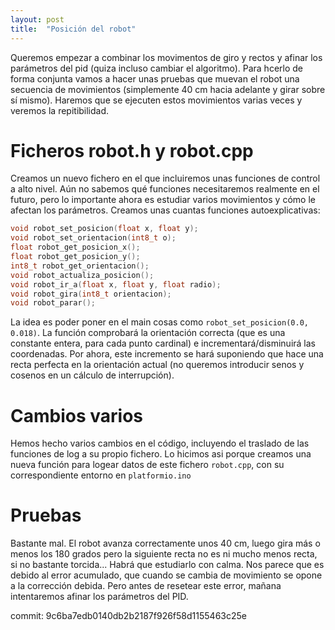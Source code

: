 ```yaml
---
layout: post
title:  "Posición del robot"
---
```


Queremos empezar a combinar los movimentos de giro y rectos y afinar
los parámetros del pid (quiza incluso cambiar el algoritmo). Para hcerlo
de forma conjunta vamos a hacer unas pruebas que muevan el robot una
secuencia de movimientos (simplemente 40 cm hacia adelante y girar sobre
sí mismo). Haremos que se ejecuten estos movimientos varias veces y veremos
la repitibilidad.

# Ficheros robot.h y robot.cpp

Creamos un nuevo fichero en el que incluiremos unas funciones de control
a alto nivel. Aún no sabemos qué funciones necesitaremos realmente en el
futuro, pero lo importante ahora es estudiar varios movimientos y cómo le
afectan los parámetros. Creamos unas cuantas funciones autoexplicativas:

```cpp
void robot_set_posicion(float x, float y);
void robot_set_orientacion(int8_t o);
float robot_get_posicion_x();
float robot_get_posicion_y();
int8_t robot_get_orientacion();
void robot_actualiza_posicion();
void robot_ir_a(float x, float y, float radio);
void robot_gira(int8_t orientacion);
void robot_parar();
```

La idea es poder poner en el main cosas como `robot_set_posicion(0.0, 0.018)`.
La función comprobará la orientación correcta (que es una constante entera, para
cada punto cardinal) e incrementará/disminuirá las coordenadas. Por ahora, este
incremento se hará suponiendo que hace una recta perfecta en la orientación
actual (no queremos introducir senos y cosenos en un cálculo de interrupción).

# Cambios varios

Hemos hecho varios cambios en el código, incluyendo el traslado de las funciones
de log a su propio fichero. Lo hicimos asi porque creamos una nueva función para
logear datos de este fichero `robot.cpp`, con su correspondiente entorno
en `platformio.ino`

# Pruebas

Bastante mal. El robot avanza correctamente unos 40 cm, luego gira más o menos
los 180 grados pero la siguiente recta no es ni mucho menos recta, si no bastante
torcida... Habrá que estudiarlo con calma. Nos parece que es debido al error
acumulado, que cuando se cambia de movimiento se opone a la corrección debida. Pero
antes de resetear este error, mañana intentaremos afinar los parámetros del PID.

commit: 9c6ba7edb0140db2b2187f926f58d1155463c25e
